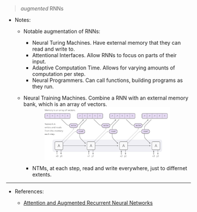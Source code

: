 > *augmented* RNNs

* Notes:

    - Notable augmentation of RNNs:
        - Neural Turing Machines. Have external memory that they can read and write to.
        - Attentional Interfaces. Allow RNNs to focus on parts of their input.
        - Adaptive Computation Time. Allows for varying amounts of computation per step.
        - Neural Programmers. Can call functions, building programs as they run.

    - Neural Training Machines. Combine a RNN with an external memory bank, which is an array of vectors.
        <img src="assets/rnn_memory.svg" style="display:block;margin-left:auto; margin-right:auto; width:75%">
        
        -  NTMs, at each step, read and write everywhere, just to differnet extents.



---
* References:

    - [Attention and Augmented Recurrent Neural Networks](https://distill.pub/2016/augmented-rnns/)
